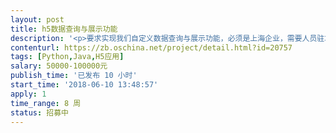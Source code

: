 ```yaml
---                
layout: post       
title: h5数据查询与展示功能           
description: '<p>要求实现我们自定义数据查询与展示功能，必须是上海企业，需要人员驻场开发，需要如下技术实力组成</p><p>1、后台开发</p><p>2、前端H5开发（含App容器制作，仅需Android端）</p><p>3、PC端工具开发（exe打开，展示H5网页）</p><p><br></p><h3>建议使用：使用electron-vue 构建框架</h3><p>&nbsp;</p>'     
contenturl: https://zb.oschina.net/project/detail.html?id=20757      
tags: [Python,Java,H5应用]            
salary: 50000-100000元          
publish_time: '已发布 10 小时'         
start_time: '2018-06-10 13:48:57'           
apply: 1                   
time_range: 8 周              
status: 招募中                  
---                 
```

